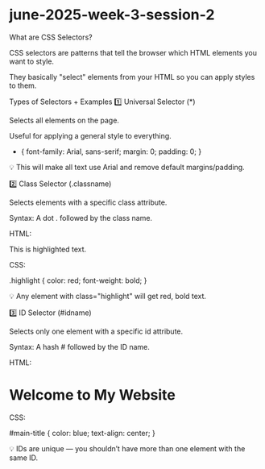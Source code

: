# june-2025-week-3-session-2

What are CSS Selectors?

CSS selectors are patterns that tell the browser which HTML elements you want to style.

They basically "select" elements from your HTML so you can apply styles to them.

Types of Selectors + Examples
1️⃣ Universal Selector (*)

Selects all elements on the page.

Useful for applying a general style to everything.

* {
  font-family: Arial, sans-serif;
  margin: 0;
  padding: 0;
}


💡 This will make all text use Arial and remove default margins/padding.

2️⃣ Class Selector (.classname)

Selects elements with a specific class attribute.

Syntax: A dot . followed by the class name.

HTML:

<p class="highlight">This is highlighted text.</p>


CSS:

.highlight {
  color: red;
  font-weight: bold;
}


💡 Any element with class="highlight" will get red, bold text.

3️⃣ ID Selector (#idname)

Selects only one element with a specific id attribute.

Syntax: A hash # followed by the ID name.

HTML:

<h1 id="main-title">Welcome to My Website</h1>


CSS:

#main-title {
  color: blue;
  text-align: center;
}


💡 IDs are unique — you shouldn’t have more than one element with the same ID.

